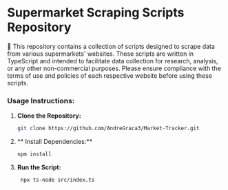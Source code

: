 # Supermarket Scraping Scripts Repository

🛒 This repository contains a collection of scripts designed to scrape data from various supermarkets' websites. These scripts are written in TypeScript and intended to facilitate data collection for research, analysis, or any other non-commercial purposes. Please ensure compliance with the terms of use and policies of each respective website before using these scripts.

### Usage Instructions:

1. **Clone the Repository:**

   ```bash
   git clone https://github.com/AndreGraca3/Market-Tracker.git
   ```

2. ** Install Dependencies:**

   ```bash
   npm install
   ```

3. **Run the Script:**
   ```bash
    npx ts-node src/index.ts
   ```

